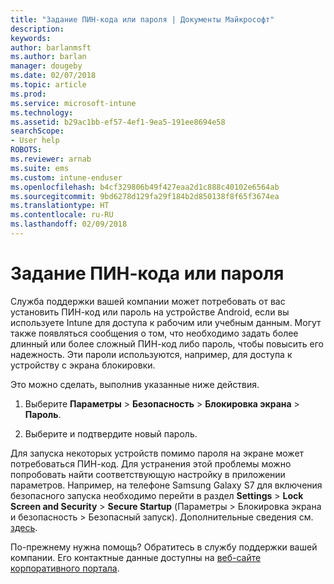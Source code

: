 ```yaml
---
title: "Задание ПИН-кода или пароля | Документы Майкрософт"
description: 
keywords: 
author: barlanmsft
ms.author: barlan
manager: dougeby
ms.date: 02/07/2018
ms.topic: article
ms.prod: 
ms.service: microsoft-intune
ms.technology: 
ms.assetid: b29ac1bb-ef57-4ef1-9ea5-191ee8694e58
searchScope:
- User help
ROBOTS: 
ms.reviewer: arnab
ms.suite: ems
ms.custom: intune-enduser
ms.openlocfilehash: b4cf329806b49f427eaa2d1c888c40102e6564ab
ms.sourcegitcommit: 9bd6278d129fa29f184b2d850138f8f65f3674ea
ms.translationtype: HT
ms.contentlocale: ru-RU
ms.lasthandoff: 02/09/2018
---
```

# <a name="set-your-pin-or-password"></a>Задание ПИН-кода или пароля

Служба поддержки вашей компании может потребовать от вас установить ПИН-код или пароль на устройстве Android, если вы используете Intune для доступа к рабочим или учебным данным. Могут также появляться сообщения о том, что необходимо задать более длинный или более сложный ПИН-код либо пароль, чтобы повысить его надежность. Эти пароли используются, например, для доступа к устройству с экрана блокировки.

Это можно сделать, выполнив указанные ниже действия.

1.  Выберите **Параметры** > **Безопасность** > **Блокировка экрана** > **Пароль**.

2.  Выберите и подтвердите новый пароль.

Для запуска некоторых устройств помимо пароля на экране может потребоваться ПИН-код. Для устранения этой проблемы можно попробовать найти соответствующую настройку в приложении параметров. Например, на телефоне Samsung Galaxy S7 для включения безопасного запуска необходимо перейти в раздел **Settings** > **Lock Screen and Security** > **Secure Startup** (Параметры > Блокировка экрана и безопасность > Безопасный запуск). Дополнительные сведения см. [здесь](/intune-user-help/your-device-appears-encrypted-but-cp-says-otherwise-android). 

По-прежнему нужна помощь? Обратитесь в службу поддержки вашей компании. Его контактные данные доступны на [веб-сайте корпоративного портала](https://portal.manage.microsoft.com#HelpDeskDialog).

